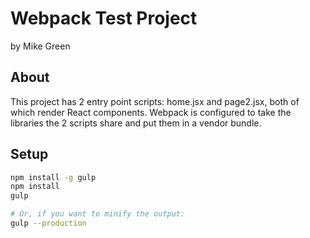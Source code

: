 # Webpack Test Project

by Mike Green

## About

This project has 2 entry point scripts: home.jsx and page2.jsx, both of which render React components. Webpack is configured to take the libraries the 2 scripts share and put them in a vendor bundle.

## Setup

```bash
npm install -g gulp
npm install
gulp

# Or, if you want to minify the output:
gulp --production
```
